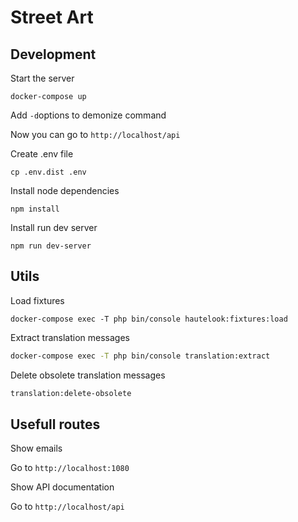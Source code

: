 Street Art
================

Development
---
Start the server

```shell
docker-compose up
```

Add `-d`options to demonize command

Now you can go to `http://localhost/api`


Create .env file
```shell
cp .env.dist .env
```

Install node dependencies

```shell
npm install
```

Install run dev server 

```shell
npm run dev-server
```

Utils
--- 

Load fixtures 
```
docker-compose exec -T php bin/console hautelook:fixtures:load
```

Extract translation messages
``` bash
docker-compose exec -T php bin/console translation:extract
```

Delete obsolete translation messages
``` bash
translation:delete-obsolete
```

Usefull routes
---

Show emails

Go to `http://localhost:1080`

Show API documentation

Go to `http://localhost/api`
